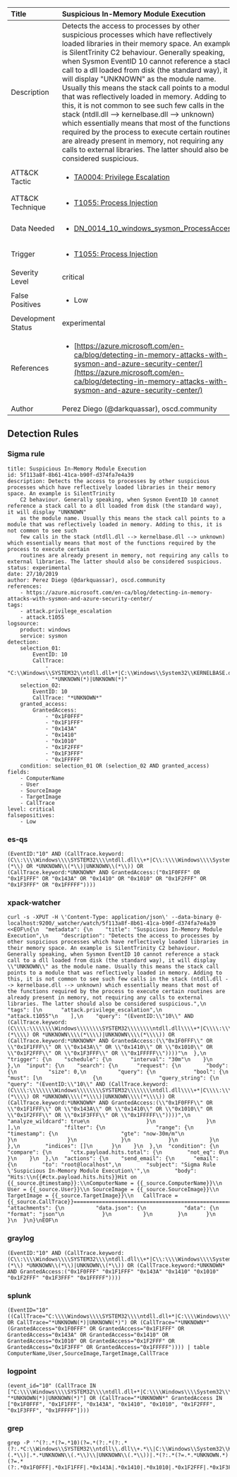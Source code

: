 | Title                | Suspicious In-Memory Module Execution                                                                                                                                                 |
|:---------------------|:------------------------------------------------------------------------------------------------------------------------------------------------------------|
| Description          | Detects the access to processes by other suspicious processes which have reflectively loaded libraries in their memory space. An example is SilentTrinity C2 behaviour. Generally speaking, when Sysmon EventID 10 cannot reference a stack call to a dll loaded from disk (the standard way), it will display "UNKNOWN" as the module name. Usually this means the stack call points to a module that was reflectively loaded in memory. Adding to this, it is not common to see such few calls in the stack (ntdll.dll --> kernelbase.dll --> unknown) which essentially means that most of the functions required by the process to execute certain routines are already present in memory, not requiring any calls to external libraries. The latter should also be considered suspicious.                                                                                                                                           |
| ATT&amp;CK Tactic    |  <ul><li>[TA0004: Privilege Escalation](https://attack.mitre.org/tactics/TA0004)</li></ul>  |
| ATT&amp;CK Technique | <ul><li>[T1055: Process Injection](https://attack.mitre.org/techniques/T1055)</li></ul>  |
| Data Needed          | <ul><li>[DN_0014_10_windows_sysmon_ProcessAccess](../Data_Needed/DN_0014_10_windows_sysmon_ProcessAccess.md)</li></ul>  |
| Trigger              | <ul><li>[T1055: Process Injection](../Triggers/T1055.md)</li></ul>  |
| Severity Level       | critical |
| False Positives      | <ul><li>Low</li></ul>  |
| Development Status   | experimental |
| References           | <ul><li>[https://azure.microsoft.com/en-ca/blog/detecting-in-memory-attacks-with-sysmon-and-azure-security-center/](https://azure.microsoft.com/en-ca/blog/detecting-in-memory-attacks-with-sysmon-and-azure-security-center/)</li></ul>  |
| Author               | Perez Diego (@darkquassar), oscd.community |


## Detection Rules

### Sigma rule

```
title: Suspicious In-Memory Module Execution
id: 5f113a8f-8b61-41ca-b90f-d374fa7e4a39
description: Detects the access to processes by other suspicious processes which have reflectively loaded libraries in their memory space. An example is SilentTrinity
    C2 behaviour. Generally speaking, when Sysmon EventID 10 cannot reference a stack call to a dll loaded from disk (the standard way), it will display "UNKNOWN"
    as the module name. Usually this means the stack call points to a module that was reflectively loaded in memory. Adding to this, it is not common to see such
    few calls in the stack (ntdll.dll --> kernelbase.dll --> unknown) which essentially means that most of the functions required by the process to execute certain
    routines are already present in memory, not requiring any calls to external libraries. The latter should also be considered suspicious.
status: experimental
date: 27/10/2019
author: Perez Diego (@darkquassar), oscd.community
references:
    - https://azure.microsoft.com/en-ca/blog/detecting-in-memory-attacks-with-sysmon-and-azure-security-center/
tags:
    - attack.privilege_escalation
    - attack.t1055
logsource:
    product: windows
    service: sysmon
detection:
    selection_01: 
        EventID: 10
        CallTrace: 
            - "C:\\Windows\\SYSTEM32\\ntdll.dll+*|C:\\Windows\\System32\\KERNELBASE.dll+*|UNKNOWN(*)"
            - "*UNKNOWN(*)|UNKNOWN(*)"
    selection_02: 
        EventID: 10
        CallTrace: "*UNKNOWN*"
    granted_access:
        GrantedAccess:
            - "0x1F0FFF"
            - "0x1F1FFF"
            - "0x143A"
            - "0x1410"
            - "0x1010"
            - "0x1F2FFF"
            - "0x1F3FFF"
            - "0x1FFFFF"
    condition: selection_01 OR (selection_02 AND granted_access)
fields:
    - ComputerName
    - User
    - SourceImage
    - TargetImage
    - CallTrace
level: critical
falsepositives:
    - Low

```





### es-qs
    
```
(EventID:"10" AND (CallTrace.keyword:(C\\:\\\\Windows\\\\SYSTEM32\\\\ntdll.dll\\+*|C\\:\\\\Windows\\\\System32\\\\KERNELBASE.dll\\+*|UNKNOWN\\(*\\) OR *UNKNOWN\\(*\\)|UNKNOWN\\(*\\)) OR (CallTrace.keyword:*UNKNOWN* AND GrantedAccess:("0x1F0FFF" OR "0x1F1FFF" OR "0x143A" OR "0x1410" OR "0x1010" OR "0x1F2FFF" OR "0x1F3FFF" OR "0x1FFFFF"))))
```


### xpack-watcher
    
```
curl -s -XPUT -H \'Content-Type: application/json\' --data-binary @- localhost:9200/_watcher/watch/5f113a8f-8b61-41ca-b90f-d374fa7e4a39 <<EOF\n{\n  "metadata": {\n    "title": "Suspicious In-Memory Module Execution",\n    "description": "Detects the access to processes by other suspicious processes which have reflectively loaded libraries in their memory space. An example is SilentTrinity C2 behaviour. Generally speaking, when Sysmon EventID 10 cannot reference a stack call to a dll loaded from disk (the standard way), it will display \\"UNKNOWN\\" as the module name. Usually this means the stack call points to a module that was reflectively loaded in memory. Adding to this, it is not common to see such few calls in the stack (ntdll.dll --> kernelbase.dll --> unknown) which essentially means that most of the functions required by the process to execute certain routines are already present in memory, not requiring any calls to external libraries. The latter should also be considered suspicious.",\n    "tags": [\n      "attack.privilege_escalation",\n      "attack.t1055"\n    ],\n    "query": "(EventID:\\"10\\" AND (CallTrace.keyword:(C\\\\:\\\\\\\\Windows\\\\\\\\SYSTEM32\\\\\\\\ntdll.dll\\\\+*|C\\\\:\\\\\\\\Windows\\\\\\\\System32\\\\\\\\KERNELBASE.dll\\\\+*|UNKNOWN\\\\(*\\\\) OR *UNKNOWN\\\\(*\\\\)|UNKNOWN\\\\(*\\\\)) OR (CallTrace.keyword:*UNKNOWN* AND GrantedAccess:(\\"0x1F0FFF\\" OR \\"0x1F1FFF\\" OR \\"0x143A\\" OR \\"0x1410\\" OR \\"0x1010\\" OR \\"0x1F2FFF\\" OR \\"0x1F3FFF\\" OR \\"0x1FFFFF\\"))))"\n  },\n  "trigger": {\n    "schedule": {\n      "interval": "30m"\n    }\n  },\n  "input": {\n    "search": {\n      "request": {\n        "body": {\n          "size": 0,\n          "query": {\n            "bool": {\n              "must": [\n                {\n                  "query_string": {\n                    "query": "(EventID:\\"10\\" AND (CallTrace.keyword:(C\\\\:\\\\\\\\Windows\\\\\\\\SYSTEM32\\\\\\\\ntdll.dll\\\\+*|C\\\\:\\\\\\\\Windows\\\\\\\\System32\\\\\\\\KERNELBASE.dll\\\\+*|UNKNOWN\\\\(*\\\\) OR *UNKNOWN\\\\(*\\\\)|UNKNOWN\\\\(*\\\\)) OR (CallTrace.keyword:*UNKNOWN* AND GrantedAccess:(\\"0x1F0FFF\\" OR \\"0x1F1FFF\\" OR \\"0x143A\\" OR \\"0x1410\\" OR \\"0x1010\\" OR \\"0x1F2FFF\\" OR \\"0x1F3FFF\\" OR \\"0x1FFFFF\\"))))",\n                    "analyze_wildcard": true\n                  }\n                }\n              ],\n              "filter": {\n                "range": {\n                  "timestamp": {\n                    "gte": "now-30m/m"\n                  }\n                }\n              }\n            }\n          }\n        },\n        "indices": []\n      }\n    }\n  },\n  "condition": {\n    "compare": {\n      "ctx.payload.hits.total": {\n        "not_eq": 0\n      }\n    }\n  },\n  "actions": {\n    "send_email": {\n      "email": {\n        "to": "root@localhost",\n        "subject": "Sigma Rule \'Suspicious In-Memory Module Execution\'",\n        "body": "Hits:\\n{{#ctx.payload.hits.hits}}Hit on {{_source.@timestamp}}:\\nComputerName = {{_source.ComputerName}}\\n        User = {{_source.User}}\\n SourceImage = {{_source.SourceImage}}\\n TargetImage = {{_source.TargetImage}}\\n   CallTrace = {{_source.CallTrace}}================================================================================\\n{{/ctx.payload.hits.hits}}",\n        "attachments": {\n          "data.json": {\n            "data": {\n              "format": "json"\n            }\n          }\n        }\n      }\n    }\n  }\n}\nEOF\n
```


### graylog
    
```
(EventID:"10" AND (CallTrace.keyword:(C\\:\\\\Windows\\\\SYSTEM32\\\\ntdll.dll\\+*|C\\:\\\\Windows\\\\System32\\\\KERNELBASE.dll\\+*|UNKNOWN\\(*\\) *UNKNOWN\\(*\\)|UNKNOWN\\(*\\)) OR (CallTrace.keyword:*UNKNOWN* AND GrantedAccess:("0x1F0FFF" "0x1F1FFF" "0x143A" "0x1410" "0x1010" "0x1F2FFF" "0x1F3FFF" "0x1FFFFF"))))
```


### splunk
    
```
(EventID="10" ((CallTrace="C:\\\\Windows\\\\SYSTEM32\\\\ntdll.dll+*|C:\\\\Windows\\\\System32\\\\KERNELBASE.dll+*|UNKNOWN(*)" OR CallTrace="*UNKNOWN(*)|UNKNOWN(*)") OR (CallTrace="*UNKNOWN*" (GrantedAccess="0x1F0FFF" OR GrantedAccess="0x1F1FFF" OR GrantedAccess="0x143A" OR GrantedAccess="0x1410" OR GrantedAccess="0x1010" OR GrantedAccess="0x1F2FFF" OR GrantedAccess="0x1F3FFF" OR GrantedAccess="0x1FFFFF")))) | table ComputerName,User,SourceImage,TargetImage,CallTrace
```


### logpoint
    
```
(event_id="10" (CallTrace IN ["C:\\\\Windows\\\\SYSTEM32\\\\ntdll.dll+*|C:\\\\Windows\\\\System32\\\\KERNELBASE.dll+*|UNKNOWN(*)", "*UNKNOWN(*)|UNKNOWN(*)"] OR (CallTrace="*UNKNOWN*" GrantedAccess IN ["0x1F0FFF", "0x1F1FFF", "0x143A", "0x1410", "0x1010", "0x1F2FFF", "0x1F3FFF", "0x1FFFFF"])))
```


### grep
    
```
grep -P '^(?:.*(?=.*10)(?=.*(?:.*(?:.*(?:.*C:\\Windows\\SYSTEM32\\ntdll\\.dll\\+.*\\|C:\\Windows\\System32\\KERNELBASE\\.dll\\+.*\\|UNKNOWN\\(.*\\)|.*.*UNKNOWN\\(.*\\)\\|UNKNOWN\\(.*\\))|.*(?:.*(?=.*.*UNKNOWN.*)(?=.*(?:.*0x1F0FFF|.*0x1F1FFF|.*0x143A|.*0x1410|.*0x1010|.*0x1F2FFF|.*0x1F3FFF|.*0x1FFFFF)))))))'
```



